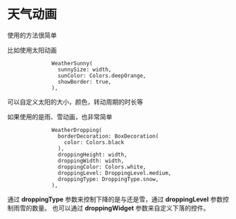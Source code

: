 # 天气动画

使用的方法很简单

比如使用太阳动画
```
              WeatherSunny(
                sunnySize: width,
                sunColor: Colors.deepOrange,
                showBorder: true,
              ),
```

可以自定义太阳的大小，颜色，转动周期的时长等



如果使用的是雨、雪动画，也非常简单

```
              WeatherDropping(
                borderDecoration: BoxDecoration(
                  color: Colors.black
                ),
                droppingHeight: width,
                droppingWidth: width,
                droppingColor: Colors.white,
                droppingLevel: DroppingLevel.medium,
                droppingType: DroppingType.snow,
              ),
```

通过 **droppingType** 参数来控制下降的是与还是雪，通过 **droppingLevel** 参数控制雨雪的数量。
也可以通过 **droppingWidget** 参数来自定义下落的控件。